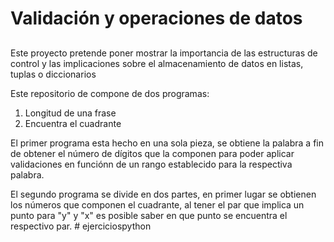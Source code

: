 # Validación y operaciones de datos 
##
###

Este proyecto pretende poner mostrar la importancia de las estructuras de control y las implicaciones sobre el almacenamiento de datos en listas, tuplas o diccionarios

Este repositorio de compone de dos programas:
1. Longitud de una frase
2. Encuentra el cuadrante

El primer programa esta hecho en una sola pieza, se obtiene la palabra a fin de obtener el número de dígitos que la componen para poder aplicar validaciones en funciónn de un rango establecido para la respectiva palabra.

El segundo programa se divide en dos partes, en primer lugar se obtienen los números que componen el cuadrante, al tener el par que implica un punto para "y" y "x" es posible saber en que punto se encuentra el respectivo par.
#   e j e r c i c i o s p y t h o n 
 
 

